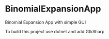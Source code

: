 # BinomialExpansionApp
Binomial Expansion App with simple GUI

To build this project use dotnet and add GtkSharp
